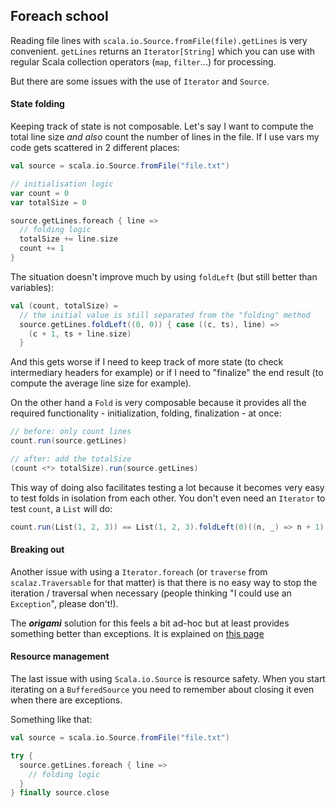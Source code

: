 ## Foreach school

Reading file lines with `scala.io.Source.fromFile(file).getLines` is very convenient. `getLines` returns an `Iterator[String]` which you can use with regular Scala collection operators (`map`, `filter`...) for processing.

But there are some issues with the use of `Iterator` and `Source`.

#### State folding

Keeping track of state is not composable. Let's say I want to compute the total line size *and also* count the number of lines in the file. If I use vars my code gets scattered in 2 different places:
```scala
val source = scala.io.Source.fromFile("file.txt")

// initialisation logic
var count = 0
var totalSize = 0

source.getLines.foreach { line =>
  // folding logic
  totalSize += line.size
  count += 1
}
```
The situation doesn't improve much by using `foldLeft` (but still better than variables):
```scala
val (count, totalSize) =
  // the initial value is still separated from the "folding" method
  source.getLines.foldLeft((0, 0)) { case ((c, ts), line) =>
    (c + 1, ts + line.size)
  }
```  
And this gets worse if I need to keep track of more state (to check intermediary headers for example) or if I need to "finalize" the end result (to compute the average line size for example).

On the other hand a `Fold` is very composable because it provides all the required functionality - initialization, folding, finalization - at once:
```scala
// before: only count lines
count.run(source.getLines)

// after: add the totalSize
(count <*> totalSize).run(source.getLines)
```

This way of doing also facilitates testing a lot because it becomes very easy to test folds in isolation from each other. You don't even need an `Iterator` to test `count`, a `List` will do:
```scala
count.run(List(1, 2, 3)) == List(1, 2, 3).foldLeft(0)((n, _) => n + 1)
```

#### Breaking out

Another issue with using a `Iterator.foreach` (or `traverse` from `scalaz.Traversable` for that matter) is that there is no easy way to stop the iteration / traversal when necessary (people thinking "I could use an `Exception`", please don't!).

The ***origami*** solution for this feels a bit ad-hoc but at least provides something better than exceptions. It is explained on [this page](breakable.md)

#### Resource management

The last issue with using `Scala.io.Source` is resource safety. When you start iterating on a `BufferedSource` you need to remember about closing it even when there are exceptions.

Something like that:
```scala
val source = scala.io.Source.fromFile("file.txt")

try {
  source.getLines.foreach { line =>
    // folding logic
  }
} finally source.close
```
